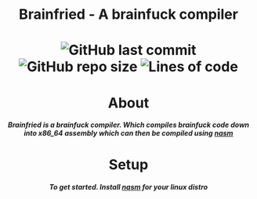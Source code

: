 <div align="center">
  <h1>Brainfried - A brainfuck compiler<h1/>
  <img alt="GitHub last commit" src="https://img.shields.io/github/last-commit/ScriptLineStudios/Brainfried">
  <img alt="GitHub repo size" src="https://img.shields.io/github/repo-size/ScriptLineStudios/Brainfried">
  <img alt="Lines of code" src="https://img.shields.io/tokei/lines/github/ScriptLineStudios/Brainfried">

  <h1>About</h1>
    <h5>Brainfried is a brainfuck compiler. Which compiles brainfuck code down into x86_64 assembly which can then be compiled using <a href="https://www.nasm.us/">nasm<a/><h5/>
</div>
    


<div align="center">
  <h1>Setup</h1>
  <h5>To get started. Install <a href="https://www.nasm.us/">nasm<a/> for your linux distro<h5/>
</div>
    

